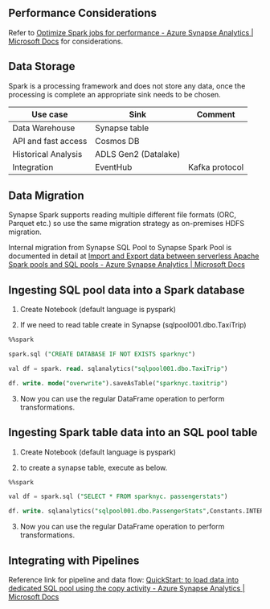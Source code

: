## Performance Considerations

Refer to [Optimize Spark jobs for performance - Azure Synapse Analytics | Microsoft Docs](https://docs.microsoft.com/azure/synapse-analytics/spark/apache-spark-performance) for considerations.

## Data Storage

Spark is a processing framework and does not store any data, once the processing is complete an appropriate sink needs to be chosen.

| Use case            | Sink                 | Comment        |
| ------------------- | -------------------- | -------------- |
| Data Warehouse      | Synapse table        |                |
| API and fast access | Cosmos DB            |                |
| Historical Analysis | ADLS Gen2 (Datalake) |                |
| Integration         | EventHub             | Kafka protocol |

## Data Migration

Synapse Spark supports reading multiple different file formats (ORC, Parquet etc.) so use the same migration strategy as on-premises HDFS migration.

Internal migration from Synapse SQL Pool to Synapse Spark Pool is documented in detail at [Import and Export data between serverless Apache Spark pools and SQL pools - Azure Synapse Analytics | Microsoft Docs](https://docs.microsoft.com/azure/synapse-analytics/spark/synapse-spark-sql-pool-import-export)

## Ingesting SQL pool data into a Spark database

1. Create Notebook (default language is pyspark)

2. If we need to read table create in Synapse (sqlpool001.dbo.TaxiTrip)

```sql
%%spark

spark.sql ("CREATE DATABASE IF NOT EXISTS sparknyc")

val df = spark. read. sqlanalytics("sqlpool001.dbo.TaxiTrip")

df. write. mode("overwrite").saveAsTable("sparknyc.taxitrip")
```

3. Now you can use the regular DataFrame operation to perform transformations.

## Ingesting Spark table data into an SQL pool table

1. Create Notebook (default language is pyspark)

2. to create a synapse table, execute as below.

```sql
%%spark

val df = spark.sql ("SELECT * FROM sparknyc. passengerstats")

df. write. sqlanalytics("sqlpool001.dbo.PassengerStats",Constants.INTERNAL)
```

3. Now you can use the regular DataFrame operation to perform transformations.

## Integrating with Pipelines

Reference link for pipeline and data flow: [QuickStart: to load data into dedicated SQL pool using the copy activity - Azure Synapse Analytics | Microsoft Docs](https://docs.microsoft.com/en-us/azure/synapse-analytics/quickstart-copy-activity-load-sql-pool)

